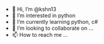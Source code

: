 - 👋 Hi, I’m @kshn13
- 👀 I’m interested in python
- 🌱 I’m currently learning python, c#
- 💞️ I’m looking to collaborate on ...
- 📫 How to reach me ...

<!---
kshn13/kshn13 is a ✨ special ✨ repository because its `README.md` (this file) appears on your GitHub profile.
You can click the Preview link to take a look at your changes.
--->
